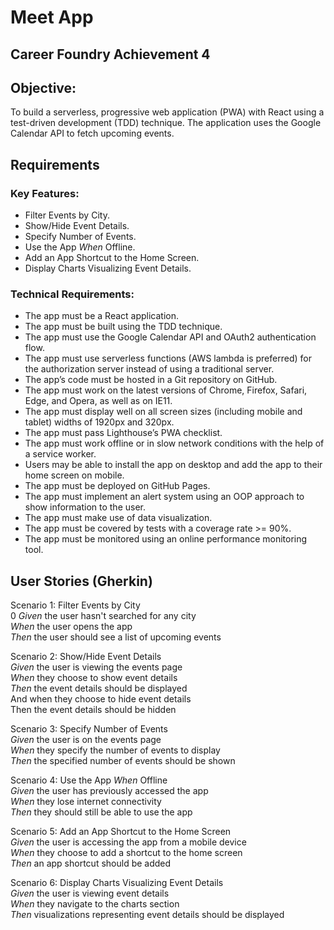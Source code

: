 # Meet App
## Career Foundry Achievement 4

## Objective:
To build a serverless, progressive web application (PWA) with React using a
test-driven development (TDD) technique. The application uses the Google
Calendar API to fetch upcoming events.

## Requirements
### Key Features:
- Filter Events by City.
- Show/Hide Event Details.
- Specify Number of Events.
- Use the App *When* Offline.
- Add an App Shortcut to the Home Screen.
- Display Charts Visualizing Event Details.

### Technical Requirements:
- The app must be a React application.
- The app must be built using the TDD technique.
- The app must use the Google Calendar API and OAuth2 authentication flow.
- The app must use serverless functions (AWS lambda is preferred) for the authorization server
instead of using a traditional server.
- The app’s code must be hosted in a Git repository on GitHub.
- The app must work on the latest versions of Chrome, Firefox, Safari, Edge, and Opera, as well
as on IE11.
- The app must display well on all screen sizes (including mobile and tablet) widths of 1920px
and 320px.
- The app must pass Lighthouse’s PWA checklist.
- The app must work offline or in slow network conditions with the help of a service worker.
- Users may be able to install the app on desktop and add the app to their home screen on
mobile.
- The app must be deployed on GitHub Pages.
- The app must implement an alert system using an OOP approach to show information to the
user.
- The app must make use of data visualization.
- The app must be covered by tests with a coverage rate >= 90%.
- The app must be monitored using an online performance monitoring tool.

## User Stories (Gherkin)
Scenario 1: Filter Events by City <br/>0
  *Given* the user hasn't searched for any city <br/>
  *When* the user opens the app <br/>
  *Then* the user should see a list of upcoming events 

Scenario 2: Show/Hide Event Details <br/>
  *Given* the user is viewing the events page <br/>
  *When* they choose to show event details <br/>
  *Then* the event details should be displayed <br/>
    And when they choose to hide event details <br/>
    Then the event details should be hidden 
  
Scenario 3: Specify Number of Events <br/>
  *Given* the user is on the events page <br/>
  *When* they specify the number of events to display <br/>
  *Then* the specified number of events should be shown 
  
Scenario 4: Use the App *When* Offline <br/>
  *Given* the user has previously accessed the app <br/>
  *When* they lose internet connectivity <br/>
  *Then* they should still be able to use the app 
  
Scenario 5: Add an App Shortcut to the Home Screen <br/>
  *Given* the user is accessing the app from a mobile device <br/>
  *When* they choose to add a shortcut to the home screen <br/>
  *Then* an app shortcut should be added 
  
Scenario 6: Display Charts Visualizing Event Details <br/>
  *Given* the user is viewing event details <br/>
  *When* they navigate to the charts section <br/>
  *Then* visualizations representing event details should be displayed 